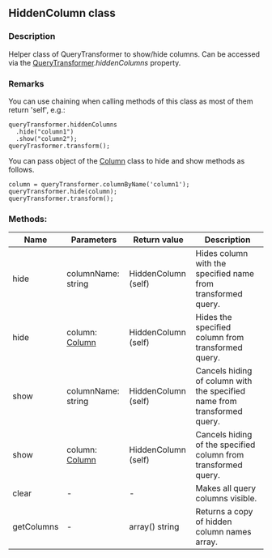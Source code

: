 ## HiddenColumn class
### Description
Helper class of QueryTransformer to show/hide columns. Can be accessed via the [QueryTransformer](/docs/QueryTransformer.md).*hiddenColumns* property.

### Remarks
You can use chaining when calling methods of this class as most of them return 'self', e.g.:

    queryTransformer.hiddenColumns
      .hide("column1")
      .show("column2");
    queryTrasformer.transform();

You can pass object of the [Column](/docs/Column.md) class to hide and show methods as follows.

    column = queryTransformer.columnByName('column1');
    queryTransformer.hide(column);
    queryTransformer.transform();

### Methods:
Name         | Parameters    | Return value  | Description
------------ | ------------- | ------------- | -------------
hide | columnName: string | HiddenColumn (self) | Hides column with the specified name from transformed query.
hide | column: [Column](/docs/Column.md) | HiddenColumn (self) | Hides the specified column from transformed query.
show | columnName: string | HiddenColumn (self) | Cancels hiding of column with the specified name from transformed query.
show | column: [Column](/docs/Column.md) | HiddenColumn (self) | Cancels hiding of the specified column from transformed query.
clear | - | - | Makes all query columns visible.
getColumns | - | array() string | Returns a copy of hidden column names array.